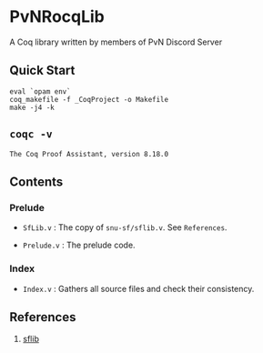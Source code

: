 # PvNRocqLib

A Coq library written by members of PvN Discord Server

## Quick Start

```
eval `opam env`
coq_makefile -f _CoqProject -o Makefile
make -j4 -k
```

## `coqc -v`

```
The Coq Proof Assistant, version 8.18.0
```

## Contents

### Prelude

- `SfLib.v` : The copy of `snu-sf/sflib.v`. See `References`.

- `Prelude.v` : The prelude code.

### Index

- `Index.v` : Gathers all source files and check their consistency.

## References

1. [sflib](https://github.com/snu-sf/sflib)
